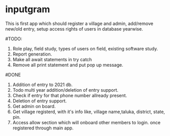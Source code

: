 # inputgram
This is first app which should register a village and admin, add/remove new/old entry, setup access rights of users  in database yearwise.


#TODO:
1. Role play, field study, types of users on field, existing software study.
2. Report generation.
1. Make all await statements in try catch
2. Remove all print statement and put pop up message.




#DONE
1. Addition of entry to 2021 db.
2.  Todo multi year addition/deletion of entry support.
3. Check if entry for that phone number allready present.
4. Deletion of entry support.
1. Get admin on board.
2. Get village registerd, with it's info like, village name,taluka, district, state, pin.
3. Access allow section which will onboard other members to login. once registered through main app.

